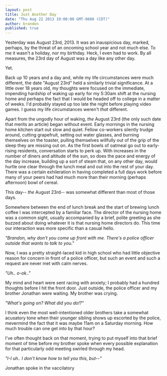 ```yaml
---
layout: post
title: Just Another Day
date: "Thu Aug 22 2013 19:00:00 GMT-0600 (CDT)"
author: brandon
published: true
---
```


Yesterday was August 23rd, 2013. It was an inauspicious day, marked, perhaps, by the threat of an oncoming school year and not much else. To me it wasn't a holiday, nor my birthday. Heck, I even had to work. By all measures, the 23rd day of August was a day like any other day.
 
Yet.
 
Back up 10 years and a day and, while my life circumstances were much different, the date "August 23rd" held a similarly trivial significance. At a little over 18 years old, my thoughts were focused on the immediate, impending hardship of waking up early for my 5:30am shift at the nursing home and perhaps the fact that I would be headed off to college in a matter of weeks. I'd probably stayed up too late the night before playing video games. I guess my life circumstances weren't _that_ different.
 
Apart from the ungodly hour of waking, _the_ August 23rd (the only such date that merits an article) began without event. Early mornings in the nursing home kitchen start out slow and quiet. Fellow co-workers silently trudge around, cutting grapefruit, setting out water glasses, and burning themselves on the toaster, pulling themselves willfully out of the grip of the sleep they are missing out on. As the first bowls of oatmeal go out to early-rising residents, conversation starts to perk up. With increases in the number of diners and altitude of the sun, so does the pace and energy of the day increase, building up a sort of steam that, on any other day, would hurtle one clear through the lunch meal and out into the rest of your day. There was a certain exhileration in having completed a full days work before many of your peers had had much more than their morning (perhaps afternoon) bowl of cereal.

This day-- _the_ August 23rd-- was somewhat different than most of those days.

Somewhere between the end of lunch break and the start of brewing lunch coffee I was intercepted by a familiar face. The director of the nursing home was a common sight, usually accompanied by a brief, polite greeting as she buzzed about doing whatever it is that nursing home directors do. This time our interaction was more specific than a casual hello. 

_"Brandon, why don't you come up front with me. There's a police officer outside that wants to talk to you."_ 

Now, I was a pretty straight-laced kid in high school who had little objective reason for concern in front of a police officer, but such an event and such a request are never met with calm nerves. 

_"Uh.. o-ok.."_ 

My mind and heart were sent racing with anxiety; I probably had a hundred thoughts before I hit the front door. Just outside, the police officer and my brother Jonathan were waiting. My brother was crying. 

_"What's going on? What did you do!?"_ 

I think even the most well-intentioned older brothers take a somewhat acusatory tone when their younger sibling shows up escorted by the police, mevermind the fact that it was maybe 11am on a Saturday morning. How much trouble can one get into by that hour?

I've often thought back on that moment, trying to put myself into that brief moment of time before my brother spoke when every possible explanation for that particularly odd meeting swirled through my head. 

_"I-I uh.. I don't know how to tell you this, but--"_

Jonathan spoke in the vaccilatory 
